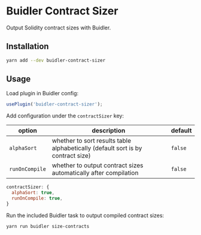 # Buidler Contract Sizer

Output Solidity contract sizes with Buidler.

## Installation

```bash
yarn add --dev buidler-contract-sizer
```

## Usage

Load plugin in Buidler config:

```javascript
usePlugin('buidler-contract-sizer');
```

Add configuration under the `contractSizer` key:

| option | description | default |
|-|-|-|
| `alphaSort` | whether to sort results table alphabetically (default sort is by contract size) | `false`
| `runOnCompile` | whether to output contract sizes automatically after compilation | `false` |

```javascript
contractSizer: {
  alphaSort: true,
  runOnCompile: true,
}
```

Run the included Buidler task to output compiled contract sizes:

```bash
yarn run buidler size-contracts
```

